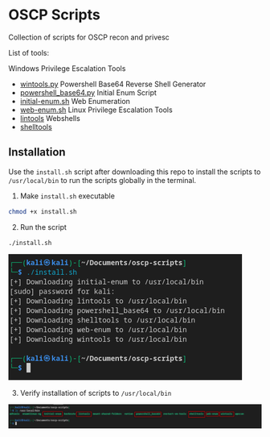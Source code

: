 # OSCP Scripts
Collection of scripts for OSCP recon and privesc

List of tools:

Windows Privilege Escalation Tools
- [wintools.py](wintools/README.md)
Powershell Base64 Reverse Shell Generator
- [powershell_base64.py](powershell-rev/README.md)
Initial Enum Script
- [initial-enum.sh](initial-enum/README.md)
Web Enumeration
- [web-enum.sh](web-enum/README.md)
Linux Privilege Escalation Tools
- [lintools](lintools/README.md)
Webshells
- [shelltools](shelltools/README.md)

## Installation
Use the `install.sh` script after downloading this repo to install the scripts to `/usr/local/bin` to run the scripts globally in the terminal.

1. Make `install.sh` executable
```bash
chmod +x install.sh
```
2. Run the script
```bash
./install.sh
```
![Alt text](image-1.png)

3. Verify installation of scripts to `/usr/local/bin`

![Alt text](image.png)